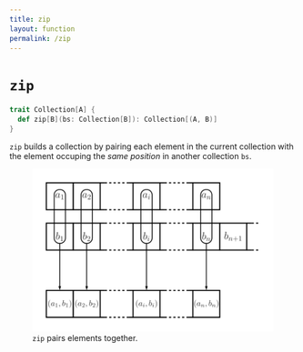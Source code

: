 ```yaml
---
title: zip
layout: function
permalink: /zip
---
```


# `zip`

~~~ scala
trait Collection[A] {
  def zip[B](bs: Collection[B]): Collection[(A, B)]
}
~~~

`zip` builds a collection by pairing each element in the current collection with
the element occuping the _same position_ in another collection `bs`.

<figure class="diagram">
  <img src="images/zip.svg" alt="zip function">
  <figcaption class="diagram-desc"><code>zip</code> pairs elements together.</figcaption>
</figure>

